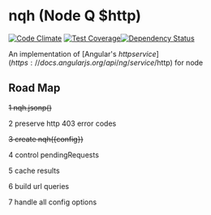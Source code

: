 nqh (Node Q $http)
===========
[![Code Climate](https://codeclimate.com/github/nexus-uw/nqh.png)](https://codeclimate.com/github/nexus-uw/nqh) [![Test Coverage](https://codeclimate.com/github/nexus-uw/nqh/coverage.png)](https://codeclimate.com/github/nexus-uw/nqh)[![Dependency Status](https://gemnasium.com/nexus-uw/nqh.svg)](https://gemnasium.com/nexus-uw/nqh)


An implementation of [Angular's $http service](https://docs.angularjs.org/api/ng/service/$http) for node

Road Map
--------
 ~~1 nqh.jsonp()~~

 2 preserve http 403 error codes

 ~~3 create nqh({config})~~

 4 control pendingRequests

 5 cache results

 6 build url queries

 7 handle all config options
